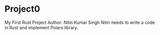 # Project0
My First Rust Project
Author: Nitin Kumar Singh
Nitin needs to write a code in Rust and implement Polars library.